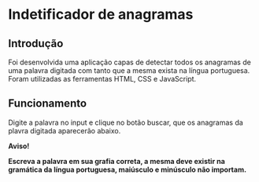 # Indetificador de anagramas


## Introdução
Foi desenvolvida uma aplicação capas de detectar todos os anagramas de uma palavra digitada com tanto que a mesma exista na língua portuguesa. Foram utilizadas as ferramentas HTML, CSS e JavaScript.


## Funcionamento

Digite a palavra no input e clique no botão buscar, que os anagramas da plavra digitada aparecerão abaixo.


**Aviso!**

**Escreva a palavra em sua grafia correta, a mesma deve existir na gramática da língua portuguesa, maiúsculo e minúsculo não importam.**


